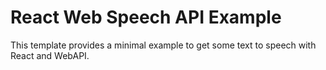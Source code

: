 # React Web Speech API Example

This template provides a minimal example to get some text to speech with React and WebAPI.